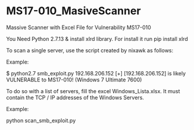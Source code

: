 # MS17-010_MasiveScanner

Massive Scanner with Excel File for Vulnerability MS17-010

You Need Python 2.7.13 & install xlrd library. For install it run pip install xlrd

To scan a single server, use the script created by nixawk as follows:

Example:

$ python2.7 smb_exploit.py 192.168.206.152
[+] [192.168.206.152] is likely VULNERABLE to MS17-010! (Windows 7 Ultimate 7600)

To do so with a list of servers, fill the excel Windows_Lista.xlsx. It must contain the TCP / IP addresses of the Windows Servers.

Example:

python scan_smb_exploit.py 






